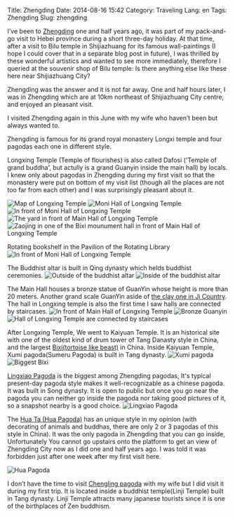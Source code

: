 Title: Zhengding
Date: 2014-08-16 15:42
Category: Traveling
Lang: en
Tags: Zhengding
Slug: zhengding

I’ve been to [Zhengding](http://en.wikipedia.org/wiki/Zhengding) one and half years ago, it was part of my pack-and-go visit to Hebei province during a short three-day holiday. At that time, after a visit to Bilu temple in Shijiazhuang for its famous wall-paintings (I hope I could cover that in a separate blog post in future), I was thrilled by these wonderful artistics and wanted to see more immediately, therefore I queried at the souvenir shop of Bilu temple: Is there anything else like these here near Shijiazhuang City?

Zhengding was the answer and it is not far away. One and half hours later, I was in Zhengding which are at 10km northeast of Shijiazhuang City centre, and enjoyed an pleasant visit.

I visited Zhengding again in this June with my wife who haven’t been but always wanted to. 

Zhengding is famous for its grand royal monastery Longxi temple and four pagodas each one in different style. 

Longxing Temple (Temple of flourishes) is also called Dafosi ('Temple of grand buddha', but actully is a grand Guanyin inside the main hall) by locals. I knew only about pagodas in Zhengding during my first visit so that the monastery were put on bottom of my visit list (though all the places are not too far from each other) and I was surprisingly pleasant about it.

![Map of Longxing Temple]({filename}/images/travel/zhengding/R0013528.JPG_rotated.jpg)
![Moni Hall of Longxing Temple]({filename}/images/travel/zhengding/R0013535.JPG)
![In front of Moni Hall of Longxing Temple]({filename}/images/travel/zhengding/R0013537.JPG)
![The yard in front of Main Hall of Longxing Temple]({filename}/images/travel/zhengding/R0013587.JPG)
![Zaojing in one of the Bixi mounument hall in front of Main Hall of Longxing Temple]({filename}/images/travel/zhengding/R0013597.JPG)

Rotating bookshelf in the Pavilion of the Rotating Library
![In front of Moni Hall of Longxing Temple]({filename}/images/travel/zhengding/R0013589.JPG_rotated.jpg)

The Buddhist altar is built in Qing dynasty which helds buddhist ceremonies.
![Outside of the buddhist altar]({filename}/images/travel/zhengding/R0013592.JPG)
![Inside of the buddhist altar]({filename}/images/travel/zhengding/R0013576.JPG)

The Main Hall houses a bronze statue of GuanYin whose height is more than 20 meters. Another grand scale GuanYin aside of [the clay one in Ji Country](http://cnborn.net/blog/2014/06/a-trip-to-ji-country/). The hall in Longxing temple is also the first time I saw halls are connected by staircases.
![In front of Main Hall of Longxing Temple]({filename}/images/travel/zhengding/R0013605.JPG)
![Bronze Guanyin]({filename}/images/travel/zhengding/R0013616.JPG_rotated.jpg)
![Hall of Longxing Temple are connected by staircases]({filename}/images/travel/zhengding/R0013621.JPG)

After Longxing Temple, We went to Kaiyuan Temple. It is an historical site with one of the oldest kind of drum tower of Tang Danasty style in China, and the largest [Bixi(tortoise like beast)](http://en.wikipedia.org/wiki/Bixi_(tortoise)) in China. Inside Kaiyuan Temple, Xumi pagoda(Sumeru Pagoda) is built in Tang dynasty.
![Xumi pagoda]({filename}/images/travel/zhengding/R0013629.JPG)
![Biggest Bixi]({filename}/images/travel/zhengding/R0013633.JPG)

[Lingxiao Pagoda](http://en.wikipedia.org/wiki/Lingxiao_Pagoda) is the biggest among Zhengding pagodas, It's typical present-day pagoda style makes it well-recognizable as a chinese pagoda. It was built in Song dynasty. It is open to public but once you go near the pagoda you can neither go inside the pagoda nor taking good pictures of it, so a snapshot nearby is a good choice.
![Lingxiao Pagoda]({filename}/images/travel/zhengding/R0013524.JPG_rotated.jpg)

The [Hua Ta (Hua Pagoda)](http://en.wikipedia.org/wiki/Zhengding#Hua_Pagoda) has an unique style in my opinion (with decorating of animals and buddhas, there are only 2 or 3 pagodas of this style in China). It was the only pagoda in Zhengding that you can go inside, Unfortunately You cannot go upstairs onto the platform to get an view of Zhengding City now as I did one and half years ago. I was told it was forbidden just after one week after my first visit here.

![Hua Pagoda]({filename}/images/travel/zhengding/R0013652.JPG_rotated.jpg)

I don’t have the time to visit [Chengling pagoda](http://en.wikipedia.org/wiki/Zhengding#Chengling_Pagoda) with my wife but I did visit it during my first trip. It is located inside a buddhist temple(Linji Temple) built in Tang dynasty. Linji Temple attracts many japanese tourists since it is one of the birthplaces of Zen buddhism.
